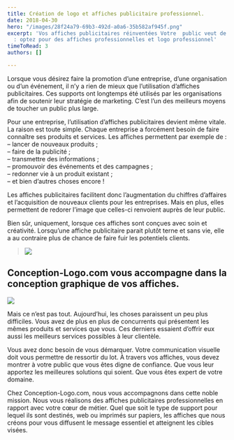 ```yaml
---
title: Création de logo et affiches publicitaire professionnel.
date: 2018-04-30
hero: "/images/28f24a79-69b3-492d-a0a6-35b582af945f.png"
excerpt: 'Vos affiches publicitaires réinventées Votre  public veut de la qualité
  : optez pour des affiches professionnelles et logo professionnel'
timeToRead: 3
authors: []

---
```


Lorsque vous désirez faire la promotion d’une entreprise, d’une organisation ou d’un événement, il n’y a rien de mieux que l’utilisation d’affiches publicitaires. Ces supports ont longtemps été utilisés par les organisations afin de soutenir leur stratégie de marketing. C’est l’un des meilleurs moyens de toucher un public plus large.

Pour une entreprise, l’utilisation d’affiches publicitaires devient même vitale. La raison est toute simple. Chaque entreprise a forcément besoin de faire connaître ses produits et services. Les affiches permettent par exemple de :  
– lancer de nouveaux produits ;  
– faire de la publicité ;  
– transmettre des informations ;  
– promouvoir des événements et des campagnes ;  
– redonner vie à un produit existant ;  
– et bien d’autres choses encore !

Les affiches publicitaires facilitent donc l’augmentation du chiffres d’affaires et l’acquisition de nouveaux clients pour les entreprises. Mais en plus, elles permettent de redorer l’image que celles-ci renvoient auprès de leur public.

Bien sûr, uniquement, lorsque ces affiches sont conçues avec soin et créativité. Lorsqu’une affiche publicitaire parait plutôt terne et sans vie, elle a au contraire plus de chance de faire fuir les potentiels clients.

> ![](/images/f82c085a-08a8-49bb-a82d-190c5179b2f9.jpeg)

## **Conception-Logo.com vous accompagne dans la conception graphique de vos affiches.**

![](/images/104712cf-e8b6-4c87-9281-790fefcc2bf7.jpeg)

Mais ce n’est pas tout. Aujourd’hui, les choses paraissent un peu plus difficiles. Vous avez de plus en plus de concurrents qui présentent les mêmes produits et services que vous. Ces derniers essaient d’offrir eux aussi les meilleurs services possibles à leur clientèle.

Vous avez donc besoin de vous démarquer. Votre communication visuelle doit vous permettre de ressortir du lot. À travers vos affiches, vous devez montrer à votre public que vous êtes digne de confiance. Que vous leur apportez les meilleures solutions qui soient. Que vous êtes expert de votre domaine.

Chez Conception-Logo.com, nous vous accompagnons dans cette noble mission. Nous vous réalisons des affiches publicitaires professionnelles en rapport avec votre cœur de métier. Quel que soit le type de support pour lequel ils sont destinés, web ou imprimés sur papiers, les affiches que nous créons pour vous diffusent le message essentiel et atteignent les cibles visées.